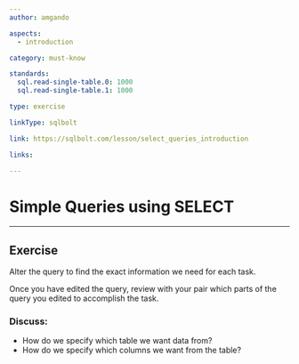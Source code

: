 ```yaml
---
author: amgando

aspects:
  - introduction

category: must-know

standards:
  sql.read-single-table.0: 1000
  sql.read-single-table.1: 1000

type: exercise

linkType: sqlbolt

link: https://sqlbolt.com/lesson/select_queries_introduction

links:

---
```


# Simple Queries using SELECT

---
## Exercise

Alter the query to find the exact information we need for each task.

Once you have edited the query, review with your pair which parts of the query you edited to accomplish the task. 

### Discuss:
- How do we specify which table we want data from?
- How do we specify which columns we want from the table?
